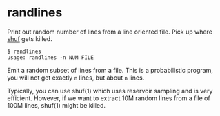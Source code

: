# randlines

Print out random number of lines from a line oriented file. Pick up where
[shuf](https://www.gnu.org/software/coreutils/manual/html_node/shuf-invocation.html)
gets killed.

```shell
$ randlines
usage: randlines -n NUM FILE
```

Emit a random subset of lines from a file. This is a probabilistic program, you
will not get exactly `n` lines, but about `n` lines.

Typically, you can use shuf(1) which uses reservoir sampling and is very
efficient. However, if we want to extract 10M random lines from a file of 100M
lines, shuf(1) might be killed.
